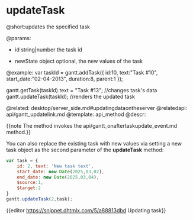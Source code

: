 updateTask
=============
@short:updates the specified task
	

@params:
- id	string|number	the task id
* newState      object      optional, the new values of the task

@example: 
var taskId = gantt.addTask({
	id:10,
    text:"Task #10",
    start_date:"02-04-2013",
    duration:8,
    parent:1
});

gantt.getTask(taskId).text = "Task #13"; //changes task's data
gantt.updateTask(taskId); //renders the updated task


@related:
	desktop/server_side.md#updatingdataontheserver
@relatedapi:
	api/gantt_updatelink.md
@template:	api_method
@descr:

{{note The method invokes the api/gantt_onaftertaskupdate_event.md method.}}

You can also replace the existing task with new values via setting a new task object as the second parameter of the **updateTask** method: 

~~~js
var task = {
    id: 2, text: 'New task text', 
    start_date: new Date(2025,03,02), 
    end_date: new Date(2025,03,04), 
    $source:1, 
    $target:2
}
gantt.updateTask(2,task);
~~~

{{editor https://snippet.dhtmlx.com/5/a88813dbd		Updating task}}
